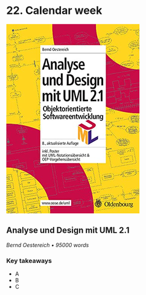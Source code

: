 # 22. Calendar week

![Analyse und Design mit UML 2.1](../assets/covers/analyseUndDesign.jpg)

## Analyse und Design mit UML 2.1

<p class="text-gray-light">
    <em>Bernd Oestereich • 95000 words</em>
</p>

<h3>Key takeaways</h3>

-   A
-   B
-   C
